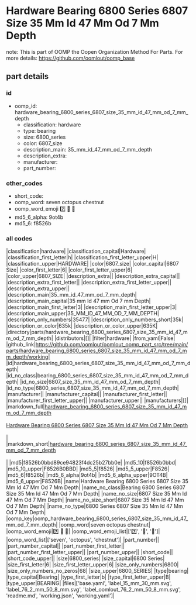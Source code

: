 # Hardware Bearing 6800 Series 6807 Size 35 Mm Id 47 Mm Od 7 Mm Depth  

note: This is part of OOMP the Oopen Organization Method For Parts. For more details: https://github.com/oomlout/oomp_base

##  part details





### id
* oomp_id: hardware_bearing_6800_series_6807_size_35_mm_id_47_mm_od_7_mm_depth
  * classification: hardware
  * type: bearing
  * size: 6800_series
  * color: 6807_size
  * description_main: 35_mm_id_47_mm_od_7_mm_depth
  * description_extra: 
  * manufacturer: 
  * part_number: 

### other_codes
* short_code: 
* oomp_word: seven octopus chestnut
* oomp_word_emoji :seven: :octopus: :chestnut:
* md5_6_alpha: 9ot4b
* md5_6: f8526b

### all codes 
|classification|hardware|
|classification_capital|Hardware|
|classification_first_letter|h|
|classification_first_letter_upper|H|
|classification_upper|HARDWARE|
|color|6807_size|
|color_capital|6807 Size|
|color_first_letter|6|
|color_first_letter_upper|6|
|color_upper|6807_SIZE|
|description_extra||
|description_extra_capital||
|description_extra_first_letter||
|description_extra_first_letter_upper||
|description_extra_upper||
|description_main|35_mm_id_47_mm_od_7_mm_depth|
|description_main_capital|35 mm Id 47 mm Od 7 mm Depth|
|description_main_first_letter|3|
|description_main_first_letter_upper|3|
|description_main_upper|35_MM_ID_47_MM_OD_7_MM_DEPTH|
|description_only_numbers|35477|
|description_only_numbers_short|35k|
|description_or_color|635k|
|description_or_color_upper|635K|
|directory|parts/hardware_bearing_6800_series_6807_size_35_mm_id_47_mm_od_7_mm_depth|
|distributors|[]|
|filter|hardware|
|from_yaml|False|
|github_link|https://github.com/oomlout/oomlout_oomp_part_src/tree/main/parts/hardware_bearing_6800_series_6807_size_35_mm_id_47_mm_od_7_mm_depth/working|
|id|hardware_bearing_6800_series_6807_size_35_mm_id_47_mm_od_7_mm_depth|
|id_no_class|bearing_6800_series_6807_size_35_mm_id_47_mm_od_7_mm_depth|
|id_no_size|6807_size_35_mm_id_47_mm_od_7_mm_depth|
|id_no_type|6800_series_6807_size_35_mm_id_47_mm_od_7_mm_depth|
|manufacturer||
|manufacturer_capital||
|manufacturer_first_letter||
|manufacturer_first_letter_upper||
|manufacturer_upper||
|manufacturers|[]|
|markdown_full|[hardware_bearing_6800_series_6807_size_35_mm_id_47_mm_od_7_mm_depth](https://github.com/oomlout/oomlout_oomp_part_src/tree/main/parts/hardware_bearing_6800_series_6807_size_35_mm_id_47_mm_od_7_mm_depth/working)<br>[](https://github.com/oomlout/oomlout_oomp_part_src/tree/main/parts/hardware_bearing_6800_series_6807_size_35_mm_id_47_mm_od_7_mm_depth/working)<br>[Hardware Bearing 6800 Series 6807 Size 35 Mm Id 47 Mm Od 7 Mm Depth](https://github.com/oomlout/oomlout_oomp_part_src/tree/main/parts/hardware_bearing_6800_series_6807_size_35_mm_id_47_mm_od_7_mm_depth/working)<br><br>|
|markdown_short|[hardware_bearing_6800_series_6807_size_35_mm_id_47_mm_od_7_mm_depth](https://github.com/oomlout/oomlout_oomp_part_src/tree/main/parts/hardware_bearing_6800_series_6807_size_35_mm_id_47_mm_od_7_mm_depth/working)<br><br>|
|md5|f8526b0bbd89ce94823f4dc25b27bb0e|
|md5_10|f8526b0bbd|
|md5_10_upper|F8526B0BBD|
|md5_5|f8526|
|md5_5_upper|F8526|
|md5_6|f8526b|
|md5_6_alpha|9ot4b|
|md5_6_alpha_upper|9OT4B|
|md5_6_upper|F8526B|
|name|Hardware Bearing 6800 Series 6807 Size 35 Mm Id 47 Mm Od 7 Mm Depth|
|name_no_class|Bearing 6800 Series 6807 Size 35 Mm Id 47 Mm Od 7 Mm Depth|
|name_no_size|6807 Size 35 Mm Id 47 Mm Od 7 Mm Depth|
|name_no_size_short|6807 Size 35 Mm Id 47 Mm Od 7 Mm Depth|
|name_no_type|6800 Series 6807 Size 35 Mm Id 47 Mm Od 7 Mm Depth|
|oomp_key|oomp_hardware_bearing_6800_series_6807_size_35_mm_id_47_mm_od_7_mm_depth|
|oomp_word|seven octopus chestnut|
|oomp_word_emoji|:seven: :octopus: :chestnut:|
|oomp_word_emoji_list|[':seven:', ':octopus:', ':chestnut:']|
|oomp_word_list|['seven', 'octopus', 'chestnut']|
|part_number||
|part_number_capital||
|part_number_first_letter||
|part_number_first_letter_upper||
|part_number_upper||
|short_code||
|short_code_upper||
|size|6800_series|
|size_capital|6800 Series|
|size_first_letter|6|
|size_first_letter_upper|6|
|size_only_numbers|6800|
|size_only_numbers_no_zeros|68|
|size_upper|6800_SERIES|
|type|bearing|
|type_capital|Bearing|
|type_first_letter|b|
|type_first_letter_upper|B|
|type_upper|BEARING|
|files|['base.yaml', 'label_15_mm_30_mm.svg', 'label_76_2_mm_50_8_mm.svg', 'label_oomlout_76_2_mm_50_8_mm.svg', 'readme.md', 'working.json', 'working.yaml']|
